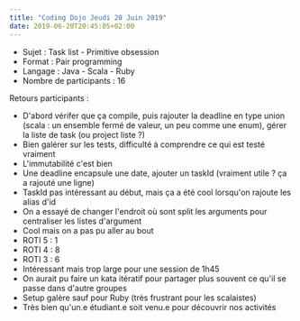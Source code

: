 ```yaml
---
title: "Coding Dojo Jeudi 20 Juin 2019"
date: 2019-06-20T20:45:05+02:00
---
```

- Sujet : Task list - Primitive obsession
- Format : Pair programming
- Langage : Java - Scala - Ruby
- Nombre de participants : 16

Retours participants :

- D'abord vérifer que ça compile, puis rajouter la deadline en type union (scala : un ensemble fermé de valeur, un peu comme une enum), gérer la liste de task (ou project liste ?)
- Bien galérer sur les tests, difficulté à comprendre ce qui est testé vraiment
- L'immutabilité c'est bien
- Une deadline encapsule une date, ajouter un taskId (vraiment utile ? ça a rajouté une ligne)
- TaskId pas intéressant au début, mais ça a été cool lorsqu'on rajoute les alias d'id
- On a essayé de changer l'endroit où sont split les arguments pour centraliser les listes d'argument
- Cool mais on a pas pu aller au bout
- ROTI 5 : 1
- ROTI 4 : 8
- ROTI 3 : 6
- Intéressant mais trop large pour une session de 1h45
- On aurait pu faire un kata itératif pour partager plus souvent ce qu'il se passe dans d'autre groupes
- Setup galère sauf pour Ruby (très frustrant pour les scalaistes)
- Très bien qu'un.e étudiant.e soit venu.e pour découvrir nos activités
